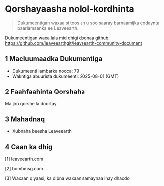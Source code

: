 # Qorshayaasha nolol-kordhinta

>Dukumeentigan waxaa si toos ah u soo saaray barnaamijka codaynta baarlamaanka ee Leaveearth.

Dukumeentigan waxa lala mid dhigi doonaa github: https://github.com/leaveearthgit/leaveearth-community-document

## 1 Macluumaadka Dukumentiga

- Dukumeenti lambarka nooca: 79
- Wakhtiga abuurista dukumeenti: 2025-08-01 (GMT)

## 2 Faahfaahinta Qorshaha

Ma jiro qorshe la doortay

## 3 Mahadnaq
* Xubnaha beesha Leaveearth

## 4 Caan ka dhig
[1] leaveearth.com

[2] bombmsg.com

[3] Waxaan qiyaasi, ka dibna waxaan samaynaa inay dhacdo